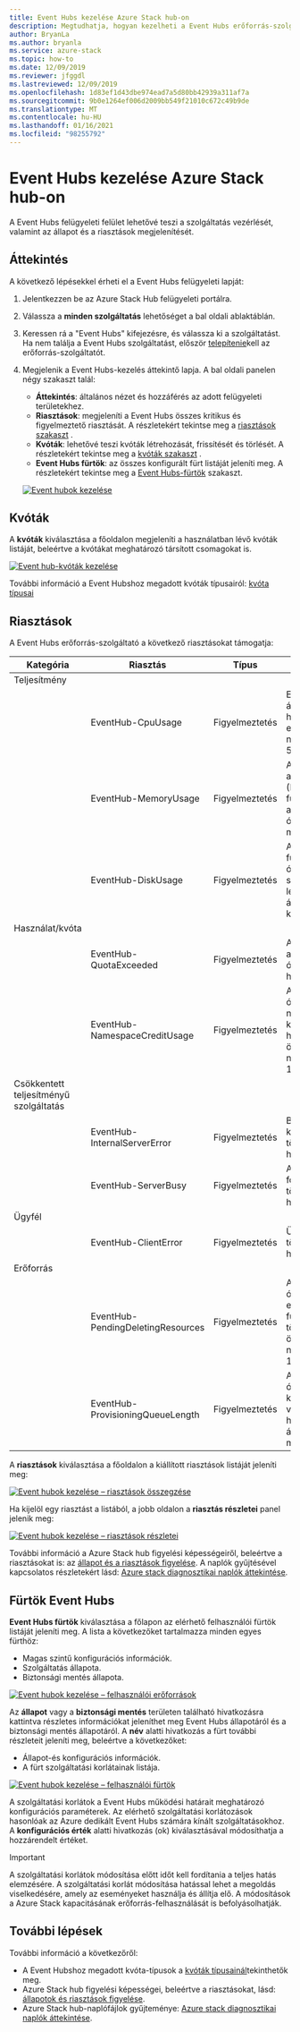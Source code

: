 ```yaml
---
title: Event Hubs kezelése Azure Stack hub-on
description: Megtudhatja, hogyan kezelheti a Event Hubs erőforrás-szolgáltatót az Azure Stack hub-on.
author: BryanLa
ms.author: bryanla
ms.service: azure-stack
ms.topic: how-to
ms.date: 12/09/2019
ms.reviewer: jfggdl
ms.lastreviewed: 12/09/2019
ms.openlocfilehash: 1d83ef1d43dbe974ead7a5d80bb42939a311af7a
ms.sourcegitcommit: 9b0e1264ef006d2009bb549f21010c672c49b9de
ms.translationtype: MT
ms.contentlocale: hu-HU
ms.lasthandoff: 01/16/2021
ms.locfileid: "98255792"
---
```

# <a name="how-to-manage-event-hubs-on-azure-stack-hub"></a>Event Hubs kezelése Azure Stack hub-on

A Event Hubs felügyeleti felület lehetővé teszi a szolgáltatás vezérlését, valamint az állapot és a riasztások megjelenítését. 

## <a name="overview"></a>Áttekintés

A következő lépésekkel érheti el a Event Hubs felügyeleti lapját:

1. Jelentkezzen be az Azure Stack Hub felügyeleti portálra.
2. Válassza a **minden szolgáltatás** lehetőséget a bal oldali ablaktáblán.
3. Keressen rá a "Event Hubs" kifejezésre, és válassza ki a szolgáltatást. Ha nem találja a Event Hubs szolgáltatást, először [telepítenie](event-hubs-rp-install.md)kell az erőforrás-szolgáltatót.
4. Megjelenik a Event Hubs-kezelés áttekintő lapja. A bal oldali panelen négy szakaszt talál:
   - **Áttekintés**: általános nézet és hozzáférés az adott felügyeleti területekhez.
   - **Riasztások**: megjeleníti a Event Hubs összes kritikus és figyelmeztető riasztását. A részletekért tekintse meg a [riasztások szakaszt](#alerts) .
   - **Kvóták**: lehetővé teszi kvóták létrehozását, frissítését és törlését. A részletekért tekintse meg a [kvóták szakaszt](#quotas) .
   - **Event Hubs fürtök**: az összes konfigurált fürt listáját jeleníti meg. A részletekért tekintse meg a [Event Hubs-fürtök](#event-hubs-clusters) szakaszt.

   [![Event hubok kezelése](media/event-hubs-rp-manage/1-manage-event-hubs.png)](media/event-hubs-rp-manage/1-manage-event-hubs.png#lightbox)

## <a name="quotas"></a>Kvóták

A **kvóták** kiválasztása a főoldalon megjeleníti a használatban lévő kvóták listáját, beleértve a kvótákat meghatározó társított csomagokat is. 
 
[![Event hub-kvóták kezelése](media/event-hubs-rp-manage/3-quotas.png)](media/event-hubs-rp-manage/3-quotas.png#lightbox)

További információ a Event Hubshoz megadott kvóták típusairól: [kvóta típusai](azure-stack-quota-types.md#event-hubs-quota-types)

## <a name="alerts"></a>Riasztások

A Event Hubs erőforrás-szolgáltató a következő riasztásokat támogatja:
   
| Kategória | Riasztás | Típus | Feltétel |
|----------|-------|------|-----------|
| Teljesítmény | | | |
| | EventHub-CpuUsage | Figyelmeztetés | Event Hubs fürt átlagos CPU-használata az elmúlt 6 órában nagyobb, mint 50%. |
| | EventHub-MemoryUsage | Figyelmeztetés | A (z)% adatlemez átlaga (E:) Event Hubs-fürt használata az elmúlt 6 órában nagyobb, mint 50%. |
| | EventHub-DiskUsage | Figyelmeztetés | A Event Hubs-fürt utolsó 6 órában mért szabad lemezterületének átlaga 50%-nál kisebb. |
| Használat/kvóta | | | |
| | EventHub-QuotaExceeded | Figyelmeztetés | A kvóta túllépte az elmúlt hat órában történt hibát. |
| | EventHub-NamespaceCreditUsage | Figyelmeztetés | Az elmúlt hat órában a névtérbeli kreditek használatának összege nagyobb, mint 10000,0. |
| Csökkentett teljesítményű szolgáltatás | | | |
| | EventHub-InternalServerError | Figyelmeztetés | Belső kiszolgálóhiba történt az elmúlt hat órában. |
| | EventHub-ServerBusy | Figyelmeztetés | A kiszolgáló foglalt hiba történt az elmúlt hat órában. |
| Ügyfél | | | |
| | EventHub-ClientError | Figyelmeztetés | Ügyfél-hiba történt az elmúlt hat órában. |
| Erőforrás | | | |
| | EventHub-PendingDeletingResources | Figyelmeztetés | Az elmúlt hat órában az erőforrások függőben lévő törlésének összege nagyobb, mint 100. |
| | EventHub-ProvisioningQueueLength | Figyelmeztetés | Az utolsó hat órában a kiépítési várólista átlagos hosszának átlaga nagyobb, mint 30. |

A **riasztások** kiválasztása a főoldalon a kiállított riasztások listáját jeleníti meg:

[![Event hubok kezelése – riasztások összegzése](media/event-hubs-rp-manage/2-alerts-summary.png)](media/event-hubs-rp-manage/2-alerts-summary.png#lightbox)

Ha kijelöl egy riasztást a listából, a jobb oldalon a **riasztás részletei** panel jelenik meg:

[![Event hubok kezelése – riasztások részletei](media/event-hubs-rp-manage/2-alerts-detail.png)](media/event-hubs-rp-manage/2-alerts-detail.png#lightbox)

További információ a Azure Stack hub figyelési képességeiről, beleértve a riasztásokat is: az [állapot és a riasztások figyelése](azure-stack-monitor-health.md). A naplók gyűjtésével kapcsolatos részletekért lásd: [Azure stack diagnosztikai naplók áttekintése](./diagnostic-log-collection.md).

## <a name="event-hubs-clusters"></a>Fürtök Event Hubs

**Event Hubs fürtök** kiválasztása a főlapon az elérhető felhasználói fürtök listáját jeleníti meg. A lista a következőket tartalmazza minden egyes fürthöz:

- Magas szintű konfigurációs információk.
- Szolgáltatás állapota.
- Biztonsági mentés állapota.

[![Event hubok kezelése – felhasználói erőforrások](media/event-hubs-rp-manage/4-user-resources.png)](media/event-hubs-rp-manage/4-user-resources.png#lightbox)

Az **állapot** vagy a **biztonsági mentés** területen található hivatkozásra kattintva részletes információkat jeleníthet meg Event Hubs állapotáról és a biztonsági mentés állapotáról. A **név** alatti hivatkozás a fürt további részleteit jeleníti meg, beleértve a következőket:
- Állapot-és konfigurációs információk.
- A fürt szolgáltatási korlátainak listája.

[![Event hubok kezelése – felhasználói fürtök](media/event-hubs-rp-manage/4-user-clusters.png)](media/event-hubs-rp-manage/4-user-clusters.png#lightbox)

A szolgáltatási korlátok a Event Hubs működési határait meghatározó konfigurációs paraméterek. Az elérhető szolgáltatási korlátozások hasonlóak az Azure dedikált Event Hubs számára kínált szolgáltatásokhoz. A **konfigurációs érték** alatti hivatkozás (ok) kiválasztásával módosíthatja a hozzárendelt értéket.

> [!IMPORTANT]
> A szolgáltatási korlátok módosítása előtt időt kell fordítania a teljes hatás elemzésére. A szolgáltatási korlát módosítása hatással lehet a megoldás viselkedésére, amely az eseményeket használja és állítja elő. A módosítások a Azure Stack kapacitásának erőforrás-felhasználását is befolyásolhatják.

## <a name="next-steps"></a>További lépések

További információ a következőről:

- A Event Hubshoz megadott kvóta-típusok a [kvóták típusainál](azure-stack-quota-types.md#event-hubs-quota-types)tekinthetők meg.
- Azure Stack hub figyelési képességei, beleértve a riasztásokat, lásd: [állapotok és riasztások figyelése](azure-stack-monitor-health.md). 
- Azure Stack hub-naplófájlok gyűjteménye: [Azure stack diagnosztikai naplók áttekintése](./diagnostic-log-collection.md).